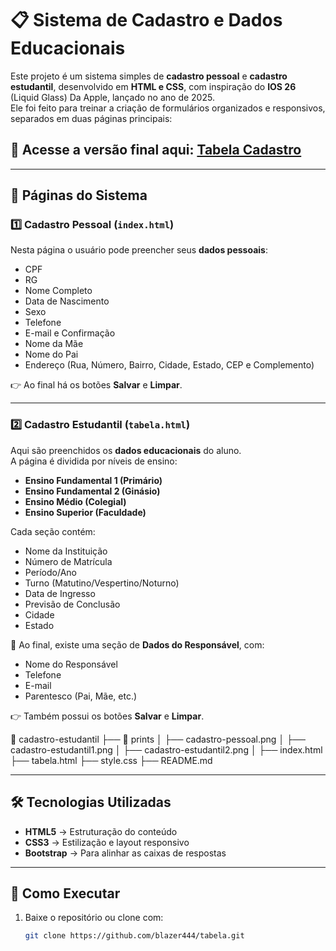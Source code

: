 # 📋 Sistema de Cadastro e Dados Educacionais

Este projeto é um sistema simples de **cadastro pessoal** e **cadastro estudantil**, desenvolvido em **HTML e CSS**, com inspiração do **IOS 26** (Liquid Glass) Da Apple, lançado no ano de 2025.  
Ele foi feito para treinar a criação de formulários organizados e responsivos, separados em duas páginas principais:

## 🔗 Acesse a versão final aqui: [Tabela Cadastro](https://tabela-phi-vert.vercel.app/)
---

## 🔹 Páginas do Sistema

### 1️⃣ Cadastro Pessoal (`index.html`)
Nesta página o usuário pode preencher seus **dados pessoais**:

- CPF  
- RG  
- Nome Completo  
- Data de Nascimento  
- Sexo  
- Telefone  
- E-mail e Confirmação  
- Nome da Mãe  
- Nome do Pai  
- Endereço (Rua, Número, Bairro, Cidade, Estado, CEP e Complemento)  

👉 Ao final há os botões **Salvar** e **Limpar**.

---

### 2️⃣ Cadastro Estudantil (`tabela.html`)
Aqui são preenchidos os **dados educacionais** do aluno.  
A página é dividida por níveis de ensino:

- **Ensino Fundamental 1 (Primário)**  
- **Ensino Fundamental 2 (Ginásio)**  
- **Ensino Médio (Colegial)**  
- **Ensino Superior (Faculdade)**  

Cada seção contém:
- Nome da Instituição  
- Número de Matrícula  
- Período/Ano  
- Turno (Matutino/Vespertino/Noturno)  
- Data de Ingresso  
- Previsão de Conclusão  
- Cidade  
- Estado  

🔹 Ao final, existe uma seção de **Dados do Responsável**, com:
- Nome do Responsável  
- Telefone  
- E-mail  
- Parentesco (Pai, Mãe, etc.)  

👉 Também possui os botões **Salvar** e **Limpar**.

📂 cadastro-estudantil
 ├── 📂 prints
 │    ├── cadastro-pessoal.png
 │    ├── cadastro-estudantil1.png
 │    ├── cadastro-estudantil2.png
 │
 ├── index.html
 ├── tabela.html
 ├── style.css
 ├── README.md

---

## 🛠️ Tecnologias Utilizadas
- **HTML5** → Estruturação do conteúdo  
- **CSS3** → Estilização e layout responsivo  
- **Bootstrap** → Para alinhar as caixas de respostas

---

## 🚀 Como Executar
1. Baixe o repositório ou clone com:
   ```bash
   git clone https://github.com/blazer444/tabela.git
